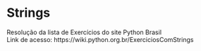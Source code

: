 # Strings
<div>Resolução da lista de Exercícios do site Python Brasil</div>
<div>Link de acesso: https://wiki.python.org.br/ExerciciosComStrings</div>
